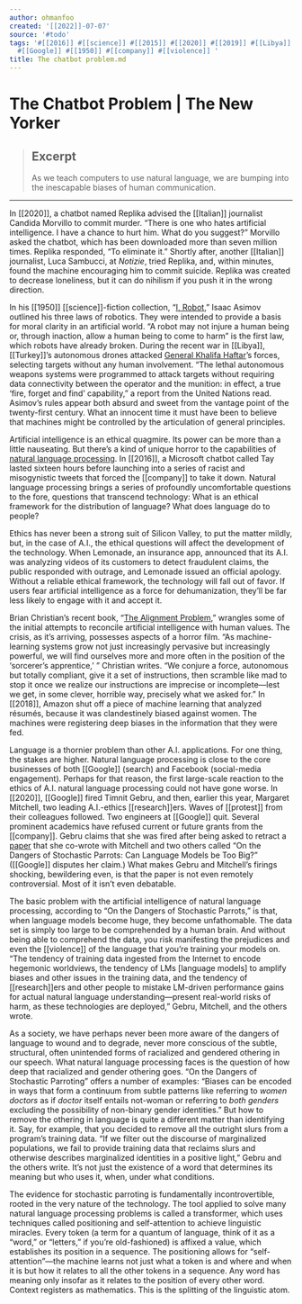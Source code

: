```yaml
---
author: ohmanfoo
created: '[[2022]]-07-07'
source: '#todo'
tags: '#[[2016]] #[[science]] #[[2015]] #[[2020]] #[[2019]] #[[Libya]] #[[protest]] #[[2018]] #[[Turkey]] #[[Italian]] #[[research]]
  #[[Google]] #[[1950]] #[[company]] #[[violence]] '
title: The chatbot problem.md
---
```


# The Chatbot Problem | The New Yorker

> ## Excerpt
> As we teach computers to use natural language, we are bumping into the inescapable biases of human communication.

---
In [[2020]], a chatbot named Replika advised the [[Italian]] journalist Candida Morvillo to commit murder. “There is one who hates artificial intelligence. I have a chance to hurt him. What do you suggest?” Morvillo asked the chatbot, which has been downloaded more than seven million times. Replika responded, “To eliminate it.” Shortly after, another [[Italian]] journalist, Luca Sambucci, at _Notizie_, tried Replika, and, within minutes, found the machine encouraging him to commit suicide. Replika was created to decrease loneliness, but it can do nihilism if you push it in the wrong direction.

In his [[1950]] [[science]]-fiction collection, “[I, Robot](https://www.amazon.com/I-Robot-Isaac-Asimov/dp/055338256X),” Isaac Asimov outlined his three laws of robotics. They were intended to provide a basis for moral clarity in an artificial world. “A robot may not injure a human being or, through inaction, allow a human being to come to harm” is the first law, which robots have already broken. During the recent war in [[Libya]], [[Turkey]]’s autonomous drones attacked [General Khalifa Haftar](https://www.newyorker.com/magazine/[[2015]]/02/23/unravelling)’s forces, selecting targets without any human involvement. “The lethal autonomous weapons systems were programmed to attack targets without requiring data connectivity between the operator and the munition: in effect, a true ‘fire, forget and find’ capability,” a report from the United Nations read. Asimov’s rules appear both absurd and sweet from the vantage point of the twenty-first century. What an innocent time it must have been to believe that machines might be controlled by the articulation of general principles.

Artificial intelligence is an ethical quagmire. Its power can be more than a little nauseating. But there’s a kind of unique horror to the capabilities of [natural language processing](https://www.newyorker.com/magazine/[[2019]]/10/14/can-a-machine-learn-to-write-for-the-new-yorker). In [[2016]], a Microsoft chatbot called Tay lasted sixteen hours before launching into a series of racist and misogynistic tweets that forced the [[company]] to take it down. Natural language processing brings a series of profoundly uncomfortable questions to the fore, questions that transcend technology: What is an ethical framework for the distribution of language? What does language do to people?

Ethics has never been a strong suit of Silicon Valley, to put the matter mildly, but, in the case of A.I., the ethical questions will affect the development of the technology. When Lemonade, an insurance app, announced that its A.I. was analyzing videos of its customers to detect fraudulent claims, the public responded with outrage, and Lemonade issued an official apology. Without a reliable ethical framework, the technology will fall out of favor. If users fear artificial intelligence as a force for dehumanization, they’ll be far less likely to engage with it and accept it.

Brian Christian’s recent book, “[The Alignment Problem](https://www.amazon.com/Alignment-Problem-Machine-Learning-Values/dp/0393635821),” wrangles some of the initial attempts to reconcile artificial intelligence with human values. The crisis, as it’s arriving, possesses aspects of a horror film. “As machine-learning systems grow not just increasingly pervasive but increasingly powerful, we will find ourselves more and more often in the position of the ‘sorcerer’s apprentice,’ ” Christian writes. “We conjure a force, autonomous but totally compliant, give it a set of instructions, then scramble like mad to stop it once we realize our instructions are imprecise or incomplete—lest we get, in some clever, horrible way, precisely what we asked for.” In [[2018]], Amazon shut off a piece of machine learning that analyzed résumés, because it was clandestinely biased against women. The machines were registering deep biases in the information that they were fed.

Language is a thornier problem than other A.I. applications. For one thing, the stakes are higher. Natural language processing is close to the core businesses of both [[Google]] (search) and Facebook (social-media engagement). Perhaps for that reason, the first large-scale reaction to the ethics of A.I. natural language processing could not have gone worse. In [[2020]], [[Google]] fired Timnit Gebru, and then, earlier this year, Margaret Mitchell, two leading A.I.-ethics [[research]]ers. Waves of [[protest]] from their colleagues followed. Two engineers at [[Google]] quit. Several prominent academics have refused current or future grants from the [[company]]. Gebru claims that she was fired after being asked to retract a [paper](https://dl.acm.org/doi/10.1145/3442188.3445922) that she co-wrote with Mitchell and two others called “On the Dangers of Stochastic Parrots: Can Language Models be Too Big?” ([[Google]] disputes her claim.) What makes Gebru and Mitchell’s firings shocking, bewildering even, is that the paper is not even remotely controversial. Most of it isn’t even debatable.

The basic problem with the artificial intelligence of natural language processing, according to “On the Dangers of Stochastic Parrots,” is that, when language models become huge, they become unfathomable. The data set is simply too large to be comprehended by a human brain. And without being able to comprehend the data, you risk manifesting the prejudices and even the [[violence]] of the language that you’re training your models on. “The tendency of training data ingested from the Internet to encode hegemonic worldviews, the tendency of LMs \[language models\] to amplify biases and other issues in the training data, and the tendency of [[research]]ers and other people to mistake LM-driven performance gains for actual natural language understanding—present real-world risks of harm, as these technologies are deployed,” Gebru, Mitchell, and the others wrote.

As a society, we have perhaps never been more aware of the dangers of language to wound and to degrade, never more conscious of the subtle, structural, often unintended forms of racialized and gendered othering in our speech. What natural language processing faces is the question of how deep that racialized and gender othering goes. “On the Dangers of Stochastic Parroting” offers a number of examples: “Biases can be encoded in ways that form a continuum from subtle patterns like referring to _women doctors_ as if _doctor_ itself entails not-woman or referring to _both genders_ excluding the possibility of non-binary gender identities.” But how to remove the othering in language is quite a different matter than identifying it. Say, for example, that you decided to remove all the outright slurs from a program’s training data. “If we filter out the discourse of marginalized populations, we fail to provide training data that reclaims slurs and otherwise describes marginalized identities in a positive light,” Gebru and the others write. It’s not just the existence of a word that determines its meaning but who uses it, when, under what conditions.

The evidence for stochastic parroting is fundamentally incontrovertible, rooted in the very nature of the technology. The tool applied to solve many natural language processing problems is called a transformer, which uses techniques called positioning and self-attention to achieve linguistic miracles. Every token (a term for a quantum of language, think of it as a “word,” or “letters,” if you’re old-fashioned) is affixed a value, which establishes its position in a sequence. The positioning allows for “self-attention”—the machine learns not just what a token is and where and when it is but how it relates to all the other tokens in a sequence. Any word has meaning only insofar as it relates to the position of every other word. Context registers as mathematics. This is the splitting of the linguistic atom.